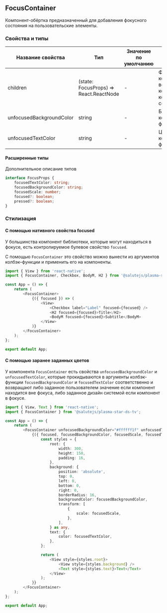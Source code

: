 ## FocusContainer

Компонент-обёртка предназначенный для добавления фокусного состояния на пользовательские элементы.

### Свойства и типы

| Название свойства        | Тип                                    | Значение по умолчанию | Описание                                                                |
| ------------------------ | -------------------------------------- | --------------------- | ----------------------------------------------------------------------- |
| children                 | (state: FocusProps) => React.ReactNode | -                     | Функция, которая возвращает компонент, на который нужно сфокусироваться |
| unfocusedBackgroundColor | string                                 | -                     | Бэкграунд компонента вне фокуса                                         |
| unfocusedTextColor       | string                                 | -                     | Цвет текста компонента вне фокуса                                       |

#### Расширенные типы

Дополнительное описание типов

```ts
interface FocusProps {
    focusedTextColor: string;
    focusedBackgroundColor: string;
    focusedScale: number;
    focused?: boolean;
    pressed?: boolean;
}
```

### Стилизация

#### С помощью нативного свойства focused

У большинства компонент библиотеки, которые могут находиться в фокусе, есть контролируемое булевое свойство `focused`.

С помощью `FocusContainer` это свойство можно вынести из аргументов колбэк–функции и применить его на компоненты.

```ts
import { View } from 'react-native';
import { FocusContainer, Checkbox, BodyM, H2 } from '@salutejs/plasma-star-ds-tv';

const App = () => {
    return (
        <FocusContainer>
            {({ focused }) => (
                <View>
                    <Checkbox label="Label" focused={focused} />
                    <H2 focused={focused}>Title</H2>
                    <BodyM focused={focused}>Subtitle</BodyM>
                </View>
            )}
        </FocusContainer>
    );
};

export default App;
```

#### С помощью заранее заданных цветов

У компонента `FocusContainer` есть свойства `unfocusedBackgroundColor` и `unfocusedTextColor`, которые прокидываются в аргументы колбэк-функции `focusedBackgroundColor` и `focusedTextColor` соответственно и возвращают либо заданное пользователем значение если компонент находится вне фокуса, либо заданное дизайн системой если компонент в фокусе.

```ts
import { View, Text } from 'react-native';
import { FocusContainer } from '@salutejs/plasma-star-ds-tv';

const App = () => {
    return (
        <FocusContainer unfocusedBackgroundColor="#ffffff1f" unfocusedTextColor="lightblue">
            {({ focused, focusedBackgroundColor, focusedScale, focusedTextColor }) => {
                const styles = {
                    root: {
                        width: 300,
                        height: 150,
                        padding: 16,
                    },
                    background: {
                        position: 'absolute',
                        top: 0,
                        left: 0,
                        bottom: 0,
                        right: 0,
                        borderRadius: 16,
                        backgroundColor: focusedBackgroundColor,
                        transform: [
                            {
                                scale: focusedScale,
                            },
                        ],
                    } as any,
                    text: {
                        color: focusedTextColor,
                    },
                };

                return (
                    <View style={styles.root}>
                        <View style={styles.background} />
                        <Text style={styles.text}>Text</Text>
                    </View>
                );
            }}
        </FocusContainer>
    );
};

export default App;
```
